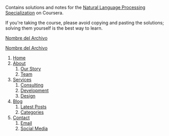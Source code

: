 Contains solutions and notes for the  [Natural Language Processing Specialization](https://www.coursera.org/specializations/natural-language-processing) on Coursera.


If you're taking the course, please avoid copying and pasting the solutions; solving them yourself is the best way to learn.



[Nombre del Archivo](https://github.com/MNGARCIA085/NLP-Specialization---Coursera/blob/master/Course%201%20-%20NLP%20with%20Classification%20and%20Vector%20Spaces/1.4.%20Machine%20Translation/4.3.%20Naive%20Machine%20Translation/Naive%20Machine%20Translation.ipynb)


[Nombre del Archivo](Course%201%20-%20NLP%20with%20Classification%20and%20Vector%20Spaces/1.4.%20Machine%20Translation/4.3.%20Naive%20Machine%20Translation/Naive%20Machine%20Translation.ipynb)


1. [Home](#home)
2. [About](#about)
   1. [Our Story](#our-story)
   2. [Team](#team)
3. [Services](#services)
   1. [Consulting](#consulting)
   2. [Development](#development)
   3. [Design](#design)
4. [Blog](#blog)
   1. [Latest Posts](#latest-posts)
   2. [Categories](#categories)
5. [Contact](#contact)
   1. [Email](#email)
   2. [Social Media](#social-media)
